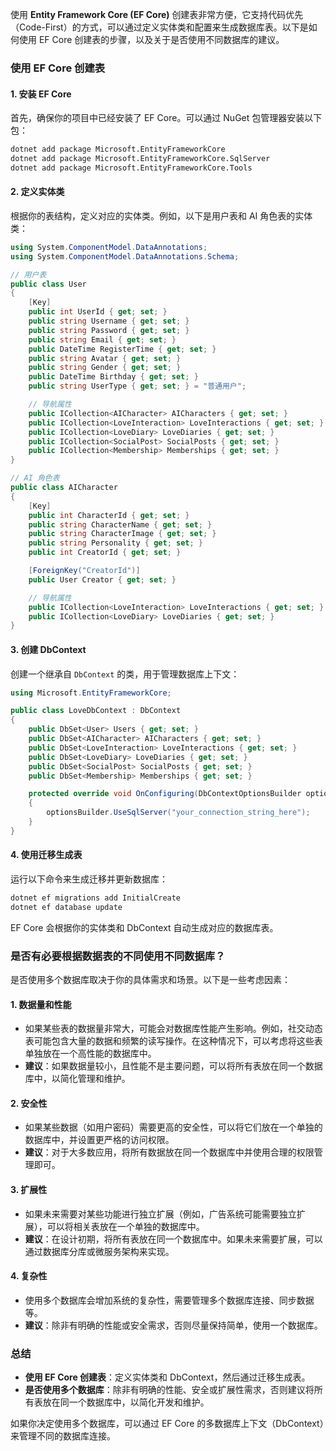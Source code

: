 ﻿使用 **Entity Framework Core (EF Core)** 创建表非常方便，它支持代码优先（Code-First）的方式，可以通过定义实体类和配置来生成数据库表。以下是如何使用 EF Core 创建表的步骤，以及关于是否使用不同数据库的建议。

### 使用 EF Core 创建表

#### 1. 安装 EF Core
首先，确保你的项目中已经安装了 EF Core。可以通过 NuGet 包管理器安装以下包：
```bash
dotnet add package Microsoft.EntityFrameworkCore
dotnet add package Microsoft.EntityFrameworkCore.SqlServer
dotnet add package Microsoft.EntityFrameworkCore.Tools
```

#### 2. 定义实体类
根据你的表结构，定义对应的实体类。例如，以下是用户表和 AI 角色表的实体类：

```csharp
using System.ComponentModel.DataAnnotations;
using System.ComponentModel.DataAnnotations.Schema;

// 用户表
public class User
{
    [Key]
    public int UserId { get; set; }
    public string Username { get; set; }
    public string Password { get; set; }
    public string Email { get; set; }
    public DateTime RegisterTime { get; set; }
    public string Avatar { get; set; }
    public string Gender { get; set; }
    public DateTime Birthday { get; set; }
    public string UserType { get; set; } = "普通用户";

    // 导航属性
    public ICollection<AICharacter> AICharacters { get; set; }
    public ICollection<LoveInteraction> LoveInteractions { get; set; }
    public ICollection<LoveDiary> LoveDiaries { get; set; }
    public ICollection<SocialPost> SocialPosts { get; set; }
    public ICollection<Membership> Memberships { get; set; }
}

// AI 角色表
public class AICharacter
{
    [Key]
    public int CharacterId { get; set; }
    public string CharacterName { get; set; }
    public string CharacterImage { get; set; }
    public string Personality { get; set; }
    public int CreatorId { get; set; }

    [ForeignKey("CreatorId")]
    public User Creator { get; set; }

    // 导航属性
    public ICollection<LoveInteraction> LoveInteractions { get; set; }
    public ICollection<LoveDiary> LoveDiaries { get; set; }
}
```

#### 3. 创建 DbContext
创建一个继承自 `DbContext` 的类，用于管理数据库上下文：

```csharp
using Microsoft.EntityFrameworkCore;

public class LoveDbContext : DbContext
{
    public DbSet<User> Users { get; set; }
    public DbSet<AICharacter> AICharacters { get; set; }
    public DbSet<LoveInteraction> LoveInteractions { get; set; }
    public DbSet<LoveDiary> LoveDiaries { get; set; }
    public DbSet<SocialPost> SocialPosts { get; set; }
    public DbSet<Membership> Memberships { get; set; }

    protected override void OnConfiguring(DbContextOptionsBuilder optionsBuilder)
    {
        optionsBuilder.UseSqlServer("your_connection_string_here");
    }
}
```

#### 4. 使用迁移生成表
运行以下命令来生成迁移并更新数据库：
```bash
dotnet ef migrations add InitialCreate
dotnet ef database update
```

EF Core 会根据你的实体类和 DbContext 自动生成对应的数据库表。

### 是否有必要根据数据表的不同使用不同数据库？

是否使用多个数据库取决于你的具体需求和场景。以下是一些考虑因素：

#### 1. **数据量和性能**
- 如果某些表的数据量非常大，可能会对数据库性能产生影响。例如，社交动态表可能包含大量的数据和频繁的读写操作。在这种情况下，可以考虑将这些表单独放在一个高性能的数据库中。
- **建议**：如果数据量较小，且性能不是主要问题，可以将所有表放在同一个数据库中，以简化管理和维护。

#### 2. **安全性**
- 如果某些数据（如用户密码）需要更高的安全性，可以将它们放在一个单独的数据库中，并设置更严格的访问权限。
- **建议**：对于大多数应用，将所有数据放在同一个数据库中并使用合理的权限管理即可。

#### 3. **扩展性**
- 如果未来需要对某些功能进行独立扩展（例如，广告系统可能需要独立扩展），可以将相关表放在一个单独的数据库中。
- **建议**：在设计初期，将所有表放在同一个数据库中。如果未来需要扩展，可以通过数据库分库或微服务架构来实现。

#### 4. **复杂性**
- 使用多个数据库会增加系统的复杂性，需要管理多个数据库连接、同步数据等。
- **建议**：除非有明确的性能或安全需求，否则尽量保持简单，使用一个数据库。

### 总结
- **使用 EF Core 创建表**：定义实体类和 DbContext，然后通过迁移生成表。
- **是否使用多个数据库**：除非有明确的性能、安全或扩展性需求，否则建议将所有表放在同一个数据库中，以简化开发和维护。

如果你决定使用多个数据库，可以通过 EF Core 的多数据库上下文（DbContext）来管理不同的数据库连接。